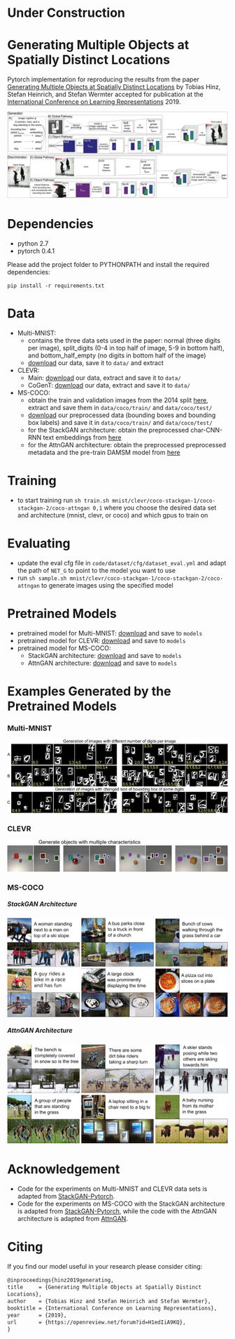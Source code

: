 # Under Construction

# Generating Multiple Objects at Spatially Distinct Locations
Pytorch implementation for reproducing the results from the paper [Generating Multiple Objects at Spatially Distinct Locations](https://openreview.net/forum?id=H1edIiA9KQ) by Tobias Hinz, Stefan Heinrich, and Stefan Wermter accepted for publication at the [International Conference on Learning Representations](https://iclr.cc/) 2019.

![Model-Architecture](examples/model.png)

# Dependencies
- python 2.7
- pytorch 0.4.1

Please add the project folder to PYTHONPATH and install the required dependencies:

```
pip install -r requirements.txt
```

# Data
- Multi-MNIST:
    - contains the three data sets used in the paper: normal (three digits per image), split_digits (0-4 in top half of image, 5-9 in bottom half), and bottom_half_empty (no digits in bottom half of the image)
    - [download](https://www.inf.uni-hamburg.de/en/inst/ab/wtm/research/software/multiple-objects-gan/data-multi-mnist.zip) our data, save it to `data/` and extract
- CLEVR:
    - Main: [download](https://www.inf.uni-hamburg.de/en/inst/ab/wtm/research/software/multiple-objects-gan/data-clevr-main.zip) our data, extract and save it to `data/`
    - CoGenT: [download](https://www.inf.uni-hamburg.de/en/inst/ab/wtm/research/software/multiple-objects-gan/data-clevr-cogent.zip) our data, extract and save it to `data/`
- MS-COCO:
    - obtain the train and validation images from the 2014 split [here](http://cocodataset.org/#download), extract and save them in `data/coco/train/` and `data/coco/test/`
    - [download](https://www.inf.uni-hamburg.de/en/inst/ab/wtm/research/software/multiple-objects-gan/data-ms-coco.zip) our preprocessed data (bounding boxes and bounding box labels) and save it in `data/coco/train/` and `data/coco/test/`
    - for the StackGAN architecture: obtain the preprocessed char-CNN-RNN text embeddings from [here](https://github.com/hanzhanggit/StackGAN-Pytorch)
    - for the AttnGAN architecture: obtain the preprocessed preprocessed metadata and the pre-train DAMSM model from [here](https://github.com/taoxugit/AttnGAN)

# Training
- to start training run `sh train.sh mnist/clevr/coco-stackgan-1/coco-stackgan-2/coco-attngan 0,1` where you choose the desired data set and architecture (mnist, clevr, or coco) and which gpus to train on

# Evaluating
- update the eval cfg file in `code/dataset/cfg/dataset_eval.yml` and adapt the path of `NET_G` to point to the model you want to use
- run `sh sample.sh mnist/clevr/coco-stackgan-1/coco-stackgan-2/coco-attngan` to generate images using the specified model

# Pretrained Models
- pretrained model for Multi-MNIST: [download](https://www.inf.uni-hamburg.de/en/inst/ab/wtm/research/software/multiple-objects-gan/model-multi-mnist.zip) and save to `models`
- pretrained model for CLEVR: [download](https://www.inf.uni-hamburg.de/en/inst/ab/wtm/research/software/multiple-objects-gan/model-clevr.zip) and save to `models`
- pretrained model for MS-COCO:
    - StackGAN architecture: [download](https://www.inf.uni-hamburg.de/en/inst/ab/wtm/research/software/multiple-objects-gan/model-ms-coco-stackgan.zip) and save to `models`
    - AttnGAN architecture: [download](https://www.inf.uni-hamburg.de/en/inst/ab/wtm/research/software/multiple-objects-gan/model-ms-coco-attngan.zip) and save to `models`

# Examples Generated by the Pretrained Models
### Multi-MNIST
![Multi-Mnist Examples](examples/multi-mnist_example.png)

### CLEVR
![CLEVR Examples](examples/clevr_example.png)

### MS-COCO
##### StackGAN Architecture
![COCO-StackGAN Examples](examples/coco_stackgan_example.png)

##### AttnGAN Architecture
![COCO-AttnGAN Examples](examples/coco_attngan_example.png)

# Acknowledgement
- Code for the experiments on Multi-MNIST and CLEVR data sets is adapted from [StackGAN-Pytorch](https://github.com/hanzhanggit/StackGAN-Pytorch).
- Code for the experiments on MS-COCO with the StackGAN architecture is adapted from [StackGAN-Pytorch](https://github.com/hanzhanggit/StackGAN-Pytorch), while the code with the AttnGAN architecture is adapted from [AttnGAN](https://github.com/taoxugit/AttnGAN).

# Citing
If you find our model useful in your research please consider citing:

```
@inproceedings{hinz2019generating,
title     = {Generating Multiple Objects at Spatially Distinct Locations},
author    = {Tobias Hinz and Stefan Heinrich and Stefan Wermter},
booktitle = {International Conference on Learning Representations},
year      = {2019},
url       = {https://openreview.net/forum?id=H1edIiA9KQ},
}
```

